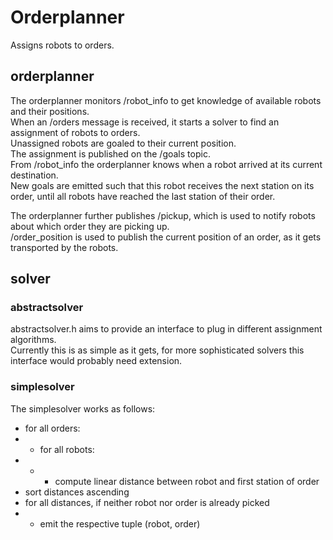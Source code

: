 # Orderplanner

Assigns robots to orders.

## orderplanner
The orderplanner monitors /robot_info to get knowledge of available robots and their positions.  
When an /orders message is received, it starts a solver to find an assignment of robots to orders.  
Unassigned robots are goaled to their current position.  
The assignment is published on the /goals topic.  
From /robot_info the orderplanner knows when a robot arrived at its current destination.  
New goals are emitted such that this robot receives the next station on its order, until all robots have reached the last station of their order.

The orderplanner further publishes /pickup, which is used to notify robots about which order they are picking up.  
/order_position is used to publish the current position of an order, as it gets transported by the robots.

## solver

### abstractsolver
abstractsolver.h aims to provide an interface to plug in different assignment algorithms.  
Currently this is as simple as it gets, for more sophisticated solvers this interface would probably need extension.

### simplesolver
The simplesolver works as follows:

* for all orders:
* * for all robots:
* * * compute linear distance between robot and first station of order
* sort distances ascending
* for all distances, if neither robot nor order is already picked
* * emit the respective tuple (robot, order)

